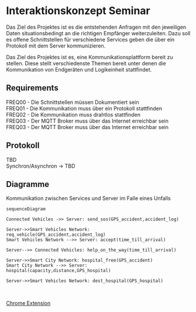 # Interaktionskonzept Seminar
Das Ziel des Projektes ist es die entstehenden Anfragen mit den jeweiligen Daten situationsbedingt an die richtigen Empfänger weiterzuleiten. Dazu soll es offene Schnittstellen für verschiedene Services geben die über ein Protokoll mit dem Server kommunizieren.

Das Ziel des Projektes ist es, eine Kommunikationsplattform bereit zu stellen. Diese stellt verschiedenste Themen bereit unter denen die Kommunikation von Endgeräten und Logikeinheit stattfindet. 

## Requirements
FREQ00 - Die Schnittstellen müssen Dokumentiert sein <br/>
FREQ01 - Die Kommunikation muss über ein Protokoll stattfinden <br/>
FREQ02 - Die Kommunikation muss drahtlos stattfinden <br/>
FREQ03 - Der MQTT Broker muss über das Internet erreichbar sein <br/>
FREQ03 - Der MQTT Broker muss über das Internet erreichbar sein <br/>

## Protokoll
TBD <br/>
Synchron/Asynchron -> TBD

## Diagramme

Kommunikation zwischen Services und Server im Falle eines Unfalls



```mermaid
sequenceDiagram

Connected Vehicles ->> Server: send_sos(GPS_accident,accident_log)

Server->>Smart Vehicles Network: req_vehicle(GPS_accident,accident_log)
Smart Vehicles Network -->> Server: accept(time_till_arrival)

Server-->> Connected Vehicles: help_on_the_way(time_till_arrival)

Server->>Smart City Network: hospital_free(GPS_accident)
Smart City Network -->> Server: hospital(capacity,distance,GPS_hospital)

Server->>Smart Vehicles Network: dest_hospital(GPS_hospital)
```
<br/>

[Chrome Extension](https://chrome.google.com/webstore/detail/github-%2B-mermaid/goiiopgdnkogdbjmncgedmgpoajilohe)
